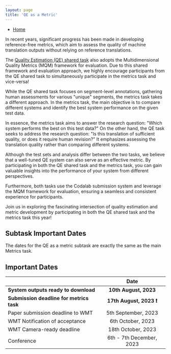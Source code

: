```yaml
---
layout: page
title: 'QE as a Metric'
---
```


* [Home](../index.md)

In recent years, significant progress has been made in developing reference-free metrics, which aim to assess the quality of machine translation outputs without relying on reference translations.

The [Quality Estimation (QE) shared task](https://wmt-qe-task.github.io/) also adopts the Multidimensional Quality Metrics (MQM) framework for evaluation. Due to this shared framework and evaluation approach, we highly encourage participants from the QE shared task to simultaneously participate in the metrics task and vice-versa!

While the QE shared task focuses on segment-level annotations, gathering human assessments for various "unique" segments, the metrics task takes a different approach. In the metrics task, the main objective is to compare different systems and identify the best system performance on the given test data.

In essence, the metrics task aims to answer the research question: "Which system performs the best on this test data?" On the other hand, the QE task seeks to address the research question: "Is this translation of sufficient quality, or does it require human revision?" It emphasizes assessing the translation quality rather than comparing different systems.

Although the test sets and analysis differ between the two tasks, we believe that a well-tuned QE system can also serve as an effective metric. By participating in both the QE shared task and the metrics task, you can gain valuable insights into the performance of your system from different perspectives.

Furthermore, both tasks use the Codalab submission system and leverage the MQM framework for evaluation, ensuring a seamless and consistent experience for participants.

Join us in exploring the fascinating intersection of quality estimation and metric development by participating in both the QE shared task and the metrics task this year!

## Subtask Important Dates

The dates for the QE as a metric subtask are exactly the same as the main Metrics task.

## Important Dates

|  | Date |
| ----------- | :-----------: |
| **System outputs ready to download** | **10th August, 2023** |
| **Submission deadline for metrics task** | **17th August, 2023 ❗** |
| Paper submission deadline to WMT | 5th September, 2023 |
| WMT Notification of acceptance | 6th October, 2023 |
| WMT Camera-ready deadline | 18th October, 2023 |
| Conference | 6th - 7th December, 2023 |
